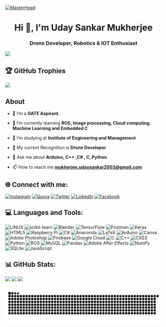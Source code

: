 
[![MasterHead](https://www.iosb.fraunhofer.de/en/business-units/automation-digitalization/aiot-ai-machine-learning-digital-twin-interview/jcr:content/stage/stageParsys/stage_slide/image.img.jpg/1656428748242/AIoT-wip-lq-00734-col.jpg)](https://udaysmukherjee.io)
<h1 align="center">Hi 👋, I'm Uday Sankar Mukherjee</h1>
<h3 align="center">Drone Developer, Robotics & IOT Enthusiast</h3>


[![](https://visitcount.itsvg.in/api?id=UdaySMukherjee&icon=0&color=0)](https://visitcount.itsvg.in)

## 🏆 GitHub Trophies
![](https://github-profile-trophy.vercel.app/?username=UdaySMukherjee&theme=radical&no-frame=false&no-bg=false&margin-w=4)


## About
- 🔭 I’m a **GATE Aspirant.**

- 🌱 I’m currently learning **ROS, Image processing, Cloud computing, Machine Learning and Embedded C**

- 🏫 I’m studying at **Institute of Engineering and Management**

- 🤝 My current Recognition is **Drone Developer**

- 💬 Ask me about **Arduino, C++ ,C# , C, Python**

- 📫 How to reach me **mukherjee.udaysankar2003@gmail.com**


## 🌐 Connect with me:
[![Instagram](https://img.shields.io/badge/Instagram-%23E4405F.svg?logo=Instagram&logoColor=white)](https://www.instagram.com/shadow.senpai.1108/) [![Quora](https://img.shields.io/badge/Quora-%23B92B27.svg?logo=Quora&logoColor=white)](https://www.quora.com/profile/Uday-Sankar-Mukherjee-2) [![Twitter](https://img.shields.io/badge/Twitter-%231DA1F2.svg?logo=Twitter&logoColor=white)](https://twitter.com/F2Uday) [![LinkedIn](https://img.shields.io/badge/LinkedIn-%230077B5.svg?logo=linkedin&logoColor=white)](https://www.linkedin.com/in/usm003/) [![Facebook](https://img.shields.io/badge/Facebook-%231877F2.svg?logo=Facebook&logoColor=white)](https://www.facebook.com/udaysankar.mukherjee.319/)


## 💻 Languages and Tools:
![LINUX](https://img.shields.io/badge/Linux-FCC624?style=for-the-badge&logo=linux&logoColor=black)  ![scikit-learn](https://img.shields.io/badge/scikit--learn-%23F7931E.svg?style=for-the-badge&logo=scikit-learn&logoColor=white) ![Blender](https://img.shields.io/badge/blender-%23F5792A.svg?style=for-the-badge&logo=blender&logoColor=white) ![TensorFlow](https://img.shields.io/badge/TensorFlow-%23FF6F00.svg?style=for-the-badge&logo=TensorFlow&logoColor=white) ![Postman](https://img.shields.io/badge/Postman-FF6C37?style=for-the-badge&logo=postman&logoColor=white) ![Keras](https://img.shields.io/badge/Keras-%23D00000.svg?style=for-the-badge&logo=Keras&logoColor=white) ![HTML5](https://img.shields.io/badge/html5-%23E34F26.svg?style=for-the-badge&logo=html5&logoColor=white) ![Raspberry Pi](https://img.shields.io/badge/-RaspberryPi-C51A4A?style=for-the-badge&logo=Raspberry-Pi) ![C#](https://img.shields.io/badge/c%23-%23239120.svg?style=for-the-badge&logo=c-sharp&logoColor=white) ![Anaconda](https://img.shields.io/badge/Anaconda-%2344A833.svg?style=for-the-badge&logo=anaconda&logoColor=white) ![LaTeX](https://img.shields.io/badge/latex-%23008080.svg?style=for-the-badge&logo=latex&logoColor=white) ![Arduino](https://img.shields.io/badge/-Arduino-00979D?style=for-the-badge&logo=Arduino&logoColor=white) ![Canva](https://img.shields.io/badge/Canva-%2300C4CC.svg?style=for-the-badge&logo=Canva&logoColor=white) ![Adobe Photoshop](https://img.shields.io/badge/adobephotoshop-%2331A8FF.svg?style=for-the-badge&logo=adobephotoshop&logoColor=white) ![Firebase](https://img.shields.io/badge/firebase-%23039BE5.svg?style=for-the-badge&logo=firebase) ![Google Cloud](https://img.shields.io/badge/Google%20Cloud-%234285F4.svg?style=for-the-badge&logo=google-cloud&logoColor=white) ![C](https://img.shields.io/badge/c-%2300599C.svg?style=for-the-badge&logo=c&logoColor=white) ![C++](https://img.shields.io/badge/c++-%2300599C.svg?style=for-the-badge&logo=c%2B%2B&logoColor=white) ![CSS3](https://img.shields.io/badge/css3-%231572B6.svg?style=for-the-badge&logo=css3&logoColor=white)  ![Python](https://img.shields.io/badge/python-3670A0?style=for-the-badge&logo=python&logoColor=ffdd54) ![ROS](https://img.shields.io/badge/ros-%230A0FF9.svg?style=for-the-badge&logo=ros&logoColor=white) ![MySQL](https://img.shields.io/badge/mysql-%2300f.svg?style=for-the-badge&logo=mysql&logoColor=white) ![Pandas](https://img.shields.io/badge/pandas-%23150458.svg?style=for-the-badge&logo=pandas&logoColor=white) ![Adobe After Effects](https://img.shields.io/badge/Adobe%20After%20Effects-9999FF.svg?style=for-the-badge&logo=Adobe%20After%20Effects&logoColor=white) ![NumPy](https://img.shields.io/badge/numpy-%23013243.svg?style=for-the-badge&logo=numpy&logoColor=white) ![SQLite](https://img.shields.io/badge/sqlite-%2307405e.svg?style=for-the-badge&logo=sqlite&logoColor=white) ![JavaScript](https://img.shields.io/badge/javascript-%23323330.svg?style=for-the-badge&logo=javascript&logoColor=%23F7DF1E) 


## 📊 GitHub Stats:
![](https://github-readme-stats.vercel.app/api?username=UdaySMukherjee&theme=radical&hide_border=false&include_all_commits=true&count_private=true)
![](https://github-readme-stats.vercel.app/api/top-langs/?username=UdaySMukherjee&theme=radical&hide_border=false&include_all_commits=true&count_private=true&layout=compact)
![](https://github-readme-streak-stats.herokuapp.com/?user=UdaySMukherjee&theme=radical&hide_border=false)


###

 ![Snake animation](https://github.com/UdaySMukherjee/UdaySMukherjee/blob/output/github-contribution-grid-snake.svg)
 
###
